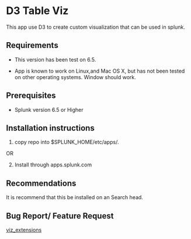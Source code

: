 D3 Table Viz
=================

This app use D3 to create custom visualization that can be used in splunk.

Requirements
---------

* This version has been test on 6.5.

* App is known to work on Linux,and Mac OS X, but has not been tested on other operating systems. Window should work.



Prerequisites
---------

* Splunk version 6.5 or Higher


Installation instructions
---------

1) copy repo into $SPLUNK_HOME/etc/apps/.

OR
 
2) Install through apps.splunk.com


Recommendations
---------

It is recommend that this be installed on an Search head.


Bug Report/ Feature Request
-----------

[viz_extensions] 

[viz_extensions]:https://github.com/DataKlub/viz_extensions

